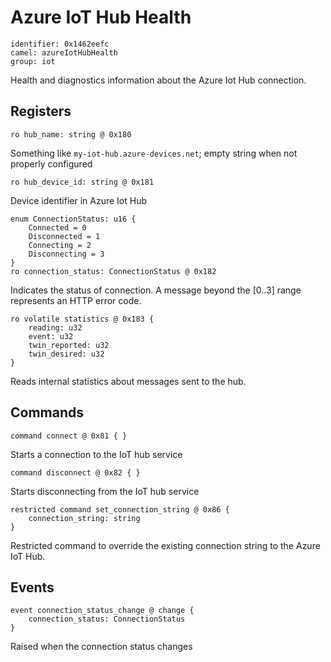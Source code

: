 # Azure IoT Hub Health

    identifier: 0x1462eefc
    camel: azureIotHubHealth
    group: iot

Health and diagnostics information about the Azure Iot Hub connection.

## Registers

    ro hub_name: string @ 0x180

Something like `my-iot-hub.azure-devices.net`; empty string when not properly configured

    ro hub_device_id: string @ 0x181

Device identifier in Azure Iot Hub

    enum ConnectionStatus: u16 {
        Connected = 0
        Disconnected = 1
        Connecting = 2
        Disconnecting = 3
    }
    ro connection_status: ConnectionStatus @ 0x182

Indicates the status of connection. A message beyond the [0..3] range represents an HTTP error code.

    ro volatile statistics @ 0x183 {
        reading: u32
        event: u32
        twin_reported: u32
        twin_desired: u32
    }

Reads internal statistics about messages sent to the hub.

## Commands

    command connect @ 0x81 { }

Starts a connection to the IoT hub service

    command disconnect @ 0x82 { }

Starts disconnecting from the IoT hub service

    restricted command set_connection_string @ 0x86 {
        connection_string: string
    }

Restricted command to override the existing connection string to the Azure IoT Hub.

## Events

    event connection_status_change @ change {
        connection_status: ConnectionStatus
    }

Raised when the connection status changes
